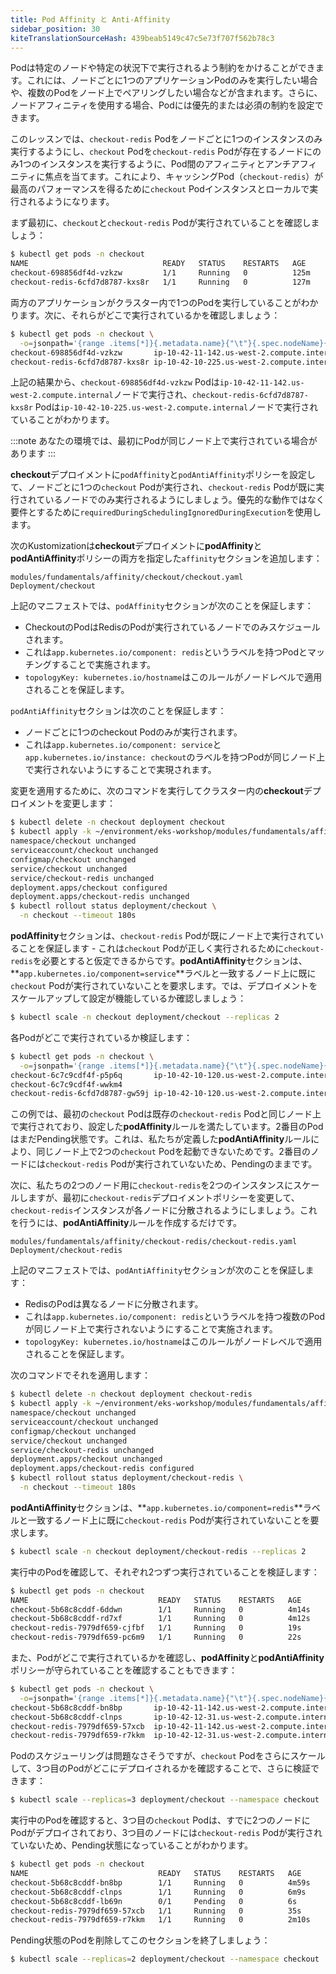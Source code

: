 ```yaml
---
title: Pod Affinity と Anti-Affinity
sidebar_position: 30
kiteTranslationSourceHash: 439beab5149c47c5e73f707f562b78c3
---
```


Podは特定のノードや特定の状況下で実行されるよう制約をかけることができます。これには、ノードごとに1つのアプリケーションPodのみを実行したい場合や、複数のPodをノード上でペアリングしたい場合などが含まれます。さらに、ノードアフィニティを使用する場合、Podには優先的または必須の制約を設定できます。

このレッスンでは、`checkout-redis` Podをノードごとに1つのインスタンスのみ実行するようにし、`checkout` Podを`checkout-redis` Podが存在するノードにのみ1つのインスタンスを実行するように、Pod間のアフィニティとアンチアフィニティに焦点を当てます。これにより、キャッシングPod（`checkout-redis`）が最高のパフォーマンスを得るために`checkout` Podインスタンスとローカルで実行されるようになります。

まず最初に、`checkout`と`checkout-redis` Podが実行されていることを確認しましょう：

```bash
$ kubectl get pods -n checkout
NAME                              READY   STATUS    RESTARTS   AGE
checkout-698856df4d-vzkzw         1/1     Running   0          125m
checkout-redis-6cfd7d8787-kxs8r   1/1     Running   0          127m
```

両方のアプリケーションがクラスター内で1つのPodを実行していることがわかります。次に、それらがどこで実行されているかを確認しましょう：

```bash
$ kubectl get pods -n checkout \
  -o=jsonpath='{range .items[*]}{.metadata.name}{"\t"}{.spec.nodeName}{"\n"}'
checkout-698856df4d-vzkzw       ip-10-42-11-142.us-west-2.compute.internal
checkout-redis-6cfd7d8787-kxs8r ip-10-42-10-225.us-west-2.compute.internal
```

上記の結果から、`checkout-698856df4d-vzkzw` Podは`ip-10-42-11-142.us-west-2.compute.internal`ノードで実行され、`checkout-redis-6cfd7d8787-kxs8r` Podは`ip-10-42-10-225.us-west-2.compute.internal`ノードで実行されていることがわかります。

:::note
あなたの環境では、最初にPodが同じノード上で実行されている場合があります
:::

**checkout**デプロイメントに`podAffinity`と`podAntiAffinity`ポリシーを設定して、ノードごとに1つの`checkout` Podが実行され、`checkout-redis` Podが既に実行されているノードでのみ実行されるようにしましょう。優先的な動作ではなく要件とするために`requiredDuringSchedulingIgnoredDuringExecution`を使用します。

次のKustomizationは**checkout**デプロイメントに**podAffinity**と**podAntiAffinity**ポリシーの両方を指定した`affinity`セクションを追加します：

```kustomization
modules/fundamentals/affinity/checkout/checkout.yaml
Deployment/checkout
```
上記のマニフェストでは、`podAffinity`セクションが次のことを保証します：
   - CheckoutのPodはRedisのPodが実行されているノードでのみスケジュールされます。
   - これは`app.kubernetes.io/component: redis`というラベルを持つPodとマッチングすることで実施されます。
   - `topologyKey: kubernetes.io/hostname`はこのルールがノードレベルで適用されることを保証します。

`podAntiAffinity`セクションは次のことを保証します：
   - ノードごとに1つのcheckout Podのみが実行されます。
   - これは`app.kubernetes.io/component: service`と`app.kubernetes.io/instance: checkout`のラベルを持つPodが同じノード上で実行されないようにすることで実現されます。

変更を適用するために、次のコマンドを実行してクラスター内の**checkout**デプロイメントを変更します：

```bash
$ kubectl delete -n checkout deployment checkout
$ kubectl apply -k ~/environment/eks-workshop/modules/fundamentals/affinity/checkout/
namespace/checkout unchanged
serviceaccount/checkout unchanged
configmap/checkout unchanged
service/checkout unchanged
service/checkout-redis unchanged
deployment.apps/checkout configured
deployment.apps/checkout-redis unchanged
$ kubectl rollout status deployment/checkout \
  -n checkout --timeout 180s
```

**podAffinity**セクションは、`checkout-redis` Podが既にノード上で実行されていることを保証します - これは`checkout` Podが正しく実行されるために`checkout-redis`を必要とすると仮定できるからです。**podAntiAffinity**セクションは、**`app.kubernetes.io/component=service`**ラベルと一致するノード上に既に`checkout` Podが実行されていないことを要求します。では、デプロイメントをスケールアップして設定が機能しているか確認しましょう：

```bash
$ kubectl scale -n checkout deployment/checkout --replicas 2
```

各Podがどこで実行されているか検証します：

```bash
$ kubectl get pods -n checkout \
  -o=jsonpath='{range .items[*]}{.metadata.name}{"\t"}{.spec.nodeName}{"\n"}'
checkout-6c7c9cdf4f-p5p6q       ip-10-42-10-120.us-west-2.compute.internal
checkout-6c7c9cdf4f-wwkm4
checkout-redis-6cfd7d8787-gw59j ip-10-42-10-120.us-west-2.compute.internal
```

この例では、最初の`checkout` Podは既存の`checkout-redis` Podと同じノード上で実行されており、設定した**podAffinity**ルールを満たしています。2番目のPodはまだPending状態です。これは、私たちが定義した**podAntiAffinity**ルールにより、同じノード上で2つの`checkout` Podを起動できないためです。2番目のノードには`checkout-redis` Podが実行されていないため、Pendingのままです。

次に、私たちの2つのノード用に`checkout-redis`を2つのインスタンスにスケールしますが、最初に`checkout-redis`デプロイメントポリシーを変更して、`checkout-redis`インスタンスが各ノードに分散されるようにしましょう。これを行うには、**podAntiAffinity**ルールを作成するだけです。

```kustomization
modules/fundamentals/affinity/checkout-redis/checkout-redis.yaml
Deployment/checkout-redis
```
上記のマニフェストでは、`podAntiAffinity`セクションが次のことを保証します：
   - RedisのPodは異なるノードに分散されます。
   - これは`app.kubernetes.io/component: redis`というラベルを持つ複数のPodが同じノード上で実行されないようにすることで実施されます。
   - `topologyKey: kubernetes.io/hostname`はこのルールがノードレベルで適用されることを保証します。

次のコマンドでそれを適用します：

```bash
$ kubectl delete -n checkout deployment checkout-redis
$ kubectl apply -k ~/environment/eks-workshop/modules/fundamentals/affinity/checkout-redis/
namespace/checkout unchanged
serviceaccount/checkout unchanged
configmap/checkout unchanged
service/checkout unchanged
service/checkout-redis unchanged
deployment.apps/checkout unchanged
deployment.apps/checkout-redis configured
$ kubectl rollout status deployment/checkout-redis \
  -n checkout --timeout 180s
```

**podAntiAffinity**セクションは、**`app.kubernetes.io/component=redis`**ラベルと一致するノード上に既に`checkout-redis` Podが実行されていないことを要求します。

```bash
$ kubectl scale -n checkout deployment/checkout-redis --replicas 2
```

実行中のPodを確認して、それぞれ2つずつ実行されていることを検証します：

```bash
$ kubectl get pods -n checkout
NAME                             READY   STATUS    RESTARTS   AGE
checkout-5b68c8cddf-6ddwn        1/1     Running   0          4m14s
checkout-5b68c8cddf-rd7xf        1/1     Running   0          4m12s
checkout-redis-7979df659-cjfbf   1/1     Running   0          19s
checkout-redis-7979df659-pc6m9   1/1     Running   0          22s
```

また、Podがどこで実行されているかを確認し、**podAffinity**と**podAntiAffinity**ポリシーが守られていることを確認することもできます：

```bash
$ kubectl get pods -n checkout \
  -o=jsonpath='{range .items[*]}{.metadata.name}{"\t"}{.spec.nodeName}{"\n"}'
checkout-5b68c8cddf-bn8bp       ip-10-42-11-142.us-west-2.compute.internal
checkout-5b68c8cddf-clnps       ip-10-42-12-31.us-west-2.compute.internal
checkout-redis-7979df659-57xcb  ip-10-42-11-142.us-west-2.compute.internal
checkout-redis-7979df659-r7kkm  ip-10-42-12-31.us-west-2.compute.internal
```

Podのスケジューリングは問題なさそうですが、`checkout` Podをさらにスケールして、3つ目のPodがどこにデプロイされるかを確認することで、さらに検証できます：

```bash
$ kubectl scale --replicas=3 deployment/checkout --namespace checkout
```

実行中のPodを確認すると、3つ目の`checkout` Podは、すでに2つのノードにPodがデプロイされており、3つ目のノードには`checkout-redis` Podが実行されていないため、Pending状態になっていることがわかります。

```bash
$ kubectl get pods -n checkout
NAME                             READY   STATUS    RESTARTS   AGE
checkout-5b68c8cddf-bn8bp        1/1     Running   0          4m59s
checkout-5b68c8cddf-clnps        1/1     Running   0          6m9s
checkout-5b68c8cddf-lb69n        0/1     Pending   0          6s
checkout-redis-7979df659-57xcb   1/1     Running   0          35s
checkout-redis-7979df659-r7kkm   1/1     Running   0          2m10s
```

Pending状態のPodを削除してこのセクションを終了しましょう：

```bash
$ kubectl scale --replicas=2 deployment/checkout --namespace checkout
```
